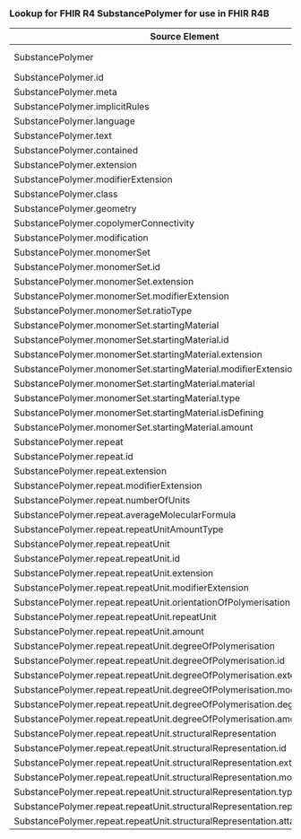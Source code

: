 ### Lookup for FHIR R4 SubstancePolymer for use in FHIR R4B

| Source Element | Usage | Target |
| -------------- | ----- | ------ |
| SubstancePolymer | UseExtension | http://hl7.org/fhir/4.0/StructureDefinition/extension-SubstancePolymer |
| SubstancePolymer.id | UseExtensionFromAncestor | - |
| SubstancePolymer.meta | UseExtensionFromAncestor | - |
| SubstancePolymer.implicitRules | UseExtensionFromAncestor | - |
| SubstancePolymer.language | UseExtensionFromAncestor | - |
| SubstancePolymer.text | UseExtensionFromAncestor | - |
| SubstancePolymer.contained | UseExtensionFromAncestor | - |
| SubstancePolymer.extension | UseExtensionFromAncestor | - |
| SubstancePolymer.modifierExtension | UseExtensionFromAncestor | - |
| SubstancePolymer.class | UseExtensionFromAncestor | - |
| SubstancePolymer.geometry | UseExtensionFromAncestor | - |
| SubstancePolymer.copolymerConnectivity | UseExtensionFromAncestor | - |
| SubstancePolymer.modification | UseExtensionFromAncestor | - |
| SubstancePolymer.monomerSet | UseExtensionFromAncestor | - |
| SubstancePolymer.monomerSet.id | UseExtensionFromAncestor | - |
| SubstancePolymer.monomerSet.extension | UseExtensionFromAncestor | - |
| SubstancePolymer.monomerSet.modifierExtension | UseExtensionFromAncestor | - |
| SubstancePolymer.monomerSet.ratioType | UseExtensionFromAncestor | - |
| SubstancePolymer.monomerSet.startingMaterial | UseExtensionFromAncestor | - |
| SubstancePolymer.monomerSet.startingMaterial.id | UseExtensionFromAncestor | - |
| SubstancePolymer.monomerSet.startingMaterial.extension | UseExtensionFromAncestor | - |
| SubstancePolymer.monomerSet.startingMaterial.modifierExtension | UseExtensionFromAncestor | - |
| SubstancePolymer.monomerSet.startingMaterial.material | UseExtensionFromAncestor | - |
| SubstancePolymer.monomerSet.startingMaterial.type | UseExtensionFromAncestor | - |
| SubstancePolymer.monomerSet.startingMaterial.isDefining | UseExtensionFromAncestor | - |
| SubstancePolymer.monomerSet.startingMaterial.amount | UseExtensionFromAncestor | - |
| SubstancePolymer.repeat | UseExtensionFromAncestor | - |
| SubstancePolymer.repeat.id | UseExtensionFromAncestor | - |
| SubstancePolymer.repeat.extension | UseExtensionFromAncestor | - |
| SubstancePolymer.repeat.modifierExtension | UseExtensionFromAncestor | - |
| SubstancePolymer.repeat.numberOfUnits | UseExtensionFromAncestor | - |
| SubstancePolymer.repeat.averageMolecularFormula | UseExtensionFromAncestor | - |
| SubstancePolymer.repeat.repeatUnitAmountType | UseExtensionFromAncestor | - |
| SubstancePolymer.repeat.repeatUnit | UseExtensionFromAncestor | - |
| SubstancePolymer.repeat.repeatUnit.id | UseExtensionFromAncestor | - |
| SubstancePolymer.repeat.repeatUnit.extension | UseExtensionFromAncestor | - |
| SubstancePolymer.repeat.repeatUnit.modifierExtension | UseExtensionFromAncestor | - |
| SubstancePolymer.repeat.repeatUnit.orientationOfPolymerisation | UseExtensionFromAncestor | - |
| SubstancePolymer.repeat.repeatUnit.repeatUnit | UseExtensionFromAncestor | - |
| SubstancePolymer.repeat.repeatUnit.amount | UseExtensionFromAncestor | - |
| SubstancePolymer.repeat.repeatUnit.degreeOfPolymerisation | UseExtensionFromAncestor | - |
| SubstancePolymer.repeat.repeatUnit.degreeOfPolymerisation.id | UseExtensionFromAncestor | - |
| SubstancePolymer.repeat.repeatUnit.degreeOfPolymerisation.extension | UseExtensionFromAncestor | - |
| SubstancePolymer.repeat.repeatUnit.degreeOfPolymerisation.modifierExtension | UseExtensionFromAncestor | - |
| SubstancePolymer.repeat.repeatUnit.degreeOfPolymerisation.degree | UseExtensionFromAncestor | - |
| SubstancePolymer.repeat.repeatUnit.degreeOfPolymerisation.amount | UseExtensionFromAncestor | - |
| SubstancePolymer.repeat.repeatUnit.structuralRepresentation | UseExtensionFromAncestor | - |
| SubstancePolymer.repeat.repeatUnit.structuralRepresentation.id | UseExtensionFromAncestor | - |
| SubstancePolymer.repeat.repeatUnit.structuralRepresentation.extension | UseExtensionFromAncestor | - |
| SubstancePolymer.repeat.repeatUnit.structuralRepresentation.modifierExtension | UseExtensionFromAncestor | - |
| SubstancePolymer.repeat.repeatUnit.structuralRepresentation.type | UseExtensionFromAncestor | - |
| SubstancePolymer.repeat.repeatUnit.structuralRepresentation.representation | UseExtensionFromAncestor | - |
| SubstancePolymer.repeat.repeatUnit.structuralRepresentation.attachment | UseExtensionFromAncestor | - |
